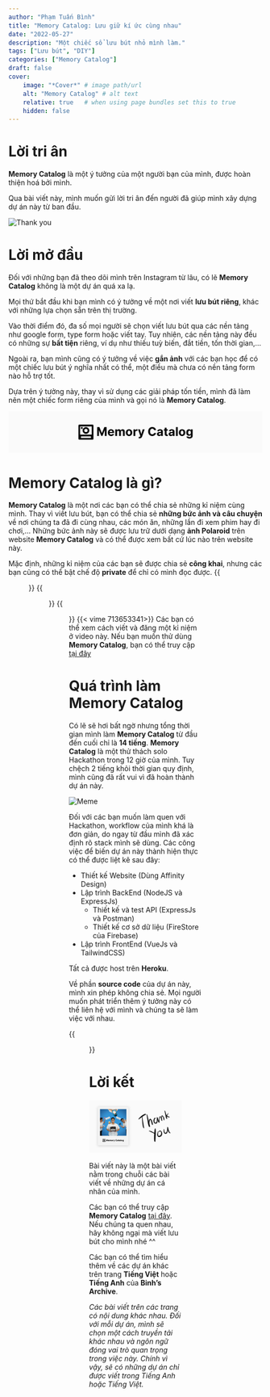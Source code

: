 ```yaml
---
author: "Phạm Tuấn Bình"
title: "Memory Catalog: Lưu giữ kí ức cùng nhau"
date: "2022-05-27"
description: "Một chiếc sổ lưu bút nhỏ mình làm."
tags: ["Lưu bút", "DIY"]
categories: ["Memory Catalog"]
draft: false
cover:
    image: "*Cover*" # image path/url
    alt: "Memory Catalog" # alt text
    relative: true   # when using page bundles set this to true
    hidden: false
---
```

# Lời tri ân

**Memory Catalog** là một ý tưởng của một người bạn của mình, được hoàn thiện hoá bởi mình.

Qua bài viết này, mình muốn gửi lời tri ân đến người đã giúp mình xây dựng dự án này từ ban đầu. 

![Thank you](https://media1.giphy.com/media/l2Je52EeawnBdPMNa/giphy.gif?cid=ecf05e47uyhvrlcdiap37sntpdtos2q728wvley6s81xm0fz&rid=giphy.gif&ct=g#center)
# Lời mở đầu

Đối với những bạn đã theo dõi mình trên Instagram từ lâu, có lẽ **Memory Catalog** không là một dự án quá xa lạ.

Mọi thứ bắt đầu khi bạn mình có ý tưởng về một nơi viết **lưu bút riêng**, khác với những lựa chọn sẵn trên thị trường.

Vào thời điểm đó, đa số mọi người sẽ chọn viết lưu bút qua các nền tảng như google form, type form hoặc viết tay. Tuy nhiên, các nền tảng này đều có những sự **bất tiện** riêng, ví dụ như thiếu tuỳ biến, đắt tiền, tốn thời gian,…

Ngoài ra, bạn mình cũng có ý tưởng về việc **gắn ảnh** với các bạn học để có một chiếc lưu bút ý nghĩa nhất có thể, một điều mà chưa có nền tảng form nào hỗ trợ tốt.

Dựa trên ý tưởng này, thay vì sử dụng các giải pháp tốn tiền, mình đã làm nên một chiếc form riêng của mình và gọi nó là **Memory Catalog**.

![Logo Memory Catalog](images/project-logo.png)

# Memory Catalog là gì?


**Memory Catalog** là một nơi các bạn có thể chia sẻ những kỉ niệm cùng mình. Thay vì viết lưu bút, bạn có thể chia sẻ **những bức ảnh và câu chuyện** về nơi chúng ta đã đi cùng nhau, các món ăn, những lần đi xem phim hay đi chơi,… Những bức ảnh này sẽ được lưu trữ dưới dạng **ảnh Polaroid** trên website **Memory Catalog** và có thể được xem bất cứ lúc nào trên website này.

Mặc định, những kỉ niệm của các bạn sẽ được chia sẻ **công khai**, nhưng các bạn cũng có thể bật chế độ **private** để chỉ có mình đọc được.
{{<figure src="images/MainPage.png" title="Trang chủ Memory Catalog" caption="Memory Catalog được thiết kế tối giản, nói xuông thì có thể là thiết kế hơi lười. Nhưng mình tin rằng thiết kế này sẽ giúp website của mình dễ sử dụng và dễ hiểu hơn.">}}
{{<figure src="images/PolaroidCard.png" title="Thẻ Polaroid của Memory Catalog" caption="Nếu bạn để kỉ niệm của mình công khai, mọi người có thể xem kỉ niệm này bằng cách chọn một thẻ Polaroid.">}}
{{<figure src="images/UploadForm.png" title="Form viết kỉ niệm của Memory Catalog" caption="Các bạn có thể vừa điền form vừa xem một bản preview của thẻ Polaroid ở bên cạnh. Thẻ này sẽ thay đổi ngay khi bạn điền thông tin của mình vào.">}}
{{< vime 713653341>}}
Các bạn có thể xem cách viết và đăng một kỉ niệm ở video này. Nếu bạn muốn thử dùng **Memory Catalog**, bạn có thể truy cập [tại đây](https://memory.binhph.am)

# Quá trình làm Memory Catalog

Có lẽ sẽ hơi bất ngờ nhưng tổng thời gian mình làm **Memory Catalog** từ đầu đến cuối chỉ là **14 tiếng**. **Memory Catalog** là một thử thách solo Hackathon trong 12 giờ của mình. Tuy chệch 2 tiếng khỏi thời gian quy định, mình cũng đã rất vui vì đã hoàn thành dự án này. 

![Meme](https://media3.giphy.com/media/12e5dX36aMp2Ba/giphy.gif?cid=ecf05e4749226wd04h00z6v2qdc64j3rvd0qhsi37qu67jjw&rid=giphy.gif&ct=g#center)

Đối với các bạn muốn làm quen với Hackathon, workflow của mình khá là đơn giản, do ngay từ đầu mình đã xác định rõ stack mình sẽ dùng. Các công việc để biến dự án này thành hiện thực có thể được liệt kê sau đây:
- Thiết kế Website (Dùng Affinity Design)
- Lập trình BackEnd (NodeJS và ExpressJs)
    - Thiết kế và test API (ExpressJs và Postman)
    - Thiết kế cơ sở dữ liệu (FireStore của Firebase)
- Lập trình FrontEnd (VueJs và TailwindCSS)

Tất cả được host trên **Heroku**.

Về phần **source code** của dự án này, mình xin phép không chia sẻ. Mọi người muốn phát triển thêm ý tưởng này có thể liên hệ với mình và chúng ta sẽ làm việc với nhau.

{{<figure src="images/OriginalPage.png" title="Trang chủ Memory Catalog lúc đầu" caption="Điều đầu tiên mình làm khi bắt đầu dự án này là thiết kế một bản Memory Catalog với ảnh của em mình trên Affinity Design.">}}

# Lời kết

![EndNote](images/EndNote.png)

Bài viết này là một bài viết nằm trong chuỗi các bài viết về những dự án cá nhân của mình. 

Các bạn có thể truy cập **Memory Catalog** [tại đây](https://memory.binhph.am). Nếu chúng ta quen nhau, hãy không ngại mà viết lưu bút cho mình nhé ^^

Các bạn có thể tìm hiểu thêm về các dự án khác trên trang **Tiếng Việt** hoặc **Tiếng Anh** của **Binh’s Archive**.

*Các bài viết trên các trang có nội dung khác nhau. Đối với mỗi dự án, mình sẽ chọn một cách truyền tải khác nhau và ngôn ngữ đóng vai trò quan trọng trong việc này. Chính vì vậy, sẽ có những dự án chỉ được viết trong Tiếng Anh hoặc Tiếng Việt.*